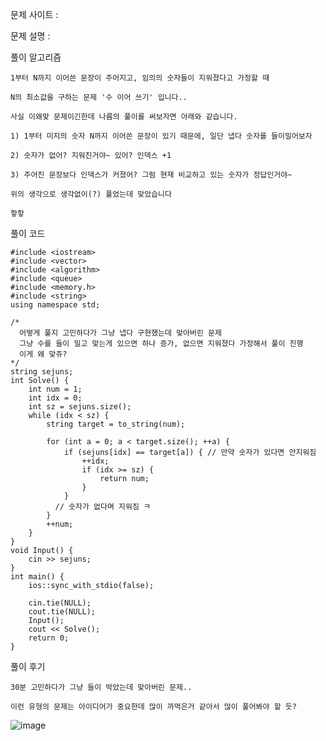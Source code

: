 문제 사이트 : 

문제 설명 :

풀이 알고리즘

    1부터 N까지 이어쓴 문장이 주어지고, 임의의 숫자들이 지워졌다고 가정할 때

    N의 최소값을 구하는 문제 '수 이어 쓰기' 입니다..

    사실 이왜맞 문제이긴한데 나름의 풀이를 써보자면 아래와 같습니다.

    1) 1부터 미지의 숫자 N까지 이어쓴 문장이 있기 때문에, 일단 냅다 숫자를 들이밀어보자

    2) 숫자가 없어? 지워진거야~ 있어? 인덱스 +1

    3) 주어진 문장보다 인덱스가 커졌어? 그럼 현재 비교하고 있는 숫자가 정답인거야~

    위의 생각으로 생각없이(?) 풀었는데 맞았습니다

    핳핳
    
풀이 코드 

    #include <iostream>
    #include <vector>
    #include <algorithm>
    #include <queue>
    #include <memory.h>
    #include <string>
    using namespace std;
    
    /*
      어떻게 풀지 고민하다가 그냥 냅다 구현했는데 맞아버린 문제
      그냥 수를 들이 밀고 맞는게 있으면 하나 증가, 없으면 지워졌다 가정해서 풀이 진행
      이게 왜 맞쥬?
    */
    string sejuns;
    int Solve() {
        int num = 1;
        int idx = 0;
        int sz = sejuns.size();
        while (idx < sz) {
            string target = to_string(num);
    
            for (int a = 0; a < target.size(); ++a) {
                if (sejuns[idx] == target[a]) { // 만약 숫자가 있다면 안지워짐
                    ++idx;
                    if (idx >= sz) {
                        return num;
                    }
                }
              // 숫자가 없다며 지워짐 ㅋ
            }
            ++num;
        }
    }
    void Input() {
        cin >> sejuns;
    }
    int main() {
        ios::sync_with_stdio(false);
    
        cin.tie(NULL);
        cout.tie(NULL);
        Input();
        cout << Solve();
        return 0;
    }

풀이 후기

    30분 고민하다가 그냥 들이 박았는데 맞아버린 문제..

    이런 유형의 문제는 아이디어가 중요한데 많이 까먹은거 같아서 많이 풀어봐야 할 듯?

![image](https://github.com/user-attachments/assets/8f2ec06a-9d4c-4c56-b03a-9916314bb0f1)
